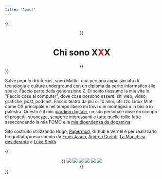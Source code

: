 ```yaml
---
title: "About"
---
```


{{<center>}}
 <h1>Chi sono X<span style="color:red;">X</span>X</h1>
{{</center>}}

Salve popolo di internet, sono Mattia, una persona appassionata di tecnologia e culture underground con un diploma da perito informatico alle spalle. Faccio parte della generazione Z. 
Di solito riassumo la mia vita in "Faccio cose al computer", dove cose possono essere: siti web, video, grafiche, post, podcast. Faccio teatro da più di 10 anni, utilizzo Linux Mint come OS principale e nel tempo libero mi trovi o in montagna o in bici o in palestra.
Questo è il mio [giardino digitale](https://tinyurl.com/rxdd6je2), un sito personale dove mi occupo di progetti, stranezze, scoperte interessanti e tutte quelle follie fatte assecondando la mia FOMO e la [mia dipendenza da dopamina](/angolodeiconsigli).

Sito costruito utilizzando Hugo, [Papermod](https://github.com/adityatelange/hugo-PaperMod), Github e Vercel e per realizzarlo ho grattato/preso spunto da [From Jason](https://www.fromjason.xyz/), [Andrea Corinti](https://www.andreacorinti.com/), [La Macchina desiderante](https://lamacchinadesiderante.org/) e [Luke Smith](https://lukesmith.xyz/)

{{<center>}} 
        <img style="max-height:1.5em" src="/icon/banner/any_browser.svg">
        <img style="max-height:1.5em" src="/icon/banner/anythingbut.svg">
        <img style="max-height:1.5em" src="/icon/banner/computer.svg">
        <img style="max-height:1.5em" src="/icon/banner/ihatemicrosoft.svg">
        <img style="max-height:1.5em" src="/icon/banner/linuxnow.svg">
        <img style="max-height:1.5em" src="/icon/banner/minedeeznuts.svg">        
{{</center>}}
